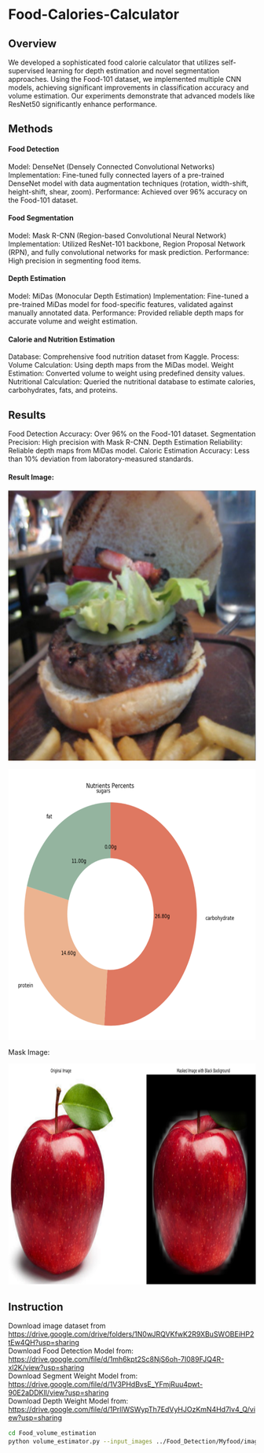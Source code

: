 # Food-Calories-Calculator

## Overview
We developed a sophisticated food calorie calculator that utilizes self-supervised learning for depth estimation and novel segmentation approaches. Using the Food-101 dataset, we implemented multiple CNN models, achieving significant improvements in classification accuracy and volume estimation. Our experiments demonstrate that advanced models like ResNet50 significantly enhance performance.

## Methods
#### Food Detection
Model: DenseNet (Densely Connected Convolutional Networks)
Implementation: Fine-tuned fully connected layers of a pre-trained DenseNet model with data augmentation techniques (rotation, width-shift, height-shift, shear, zoom).
Performance: Achieved over 96% accuracy on the Food-101 dataset.
#### Food Segmentation
Model: Mask R-CNN (Region-based Convolutional Neural Network)
Implementation: Utilized ResNet-101 backbone, Region Proposal Network (RPN), and fully convolutional networks for mask prediction.
Performance: High precision in segmenting food items.
#### Depth Estimation
Model: MiDas (Monocular Depth Estimation)
Implementation: Fine-tuned a pre-trained MiDas model for food-specific features, validated against manually annotated data.
Performance: Provided reliable depth maps for accurate volume and weight estimation.
#### Calorie and Nutrition Estimation
Database: Comprehensive food nutrition dataset from Kaggle.
Process:
Volume Calculation: Using depth maps from the MiDas model.
Weight Estimation: Converted volume to weight using predefined density values.
Nutritional Calculation: Queried the nutritional database to estimate calories, carbohydrates, fats, and proteins.

## Results
Food Detection Accuracy: Over 96% on the Food-101 dataset.
Segmentation Precision: High precision with Mask R-CNN.
Depth Estimation Reliability: Reliable depth maps from MiDas model.
Caloric Estimation Accuracy: Less than 10% deviation from laboratory-measured standards.

#### Result Image:<br />

<p align="center">
  <img width="650" height="550" src="./result_images/food.png" alt="mm">
</p>

<p align="center">
  <img width="650" height="550" src="./result_images/nutrition.png" alt="mm">
</p>

Mask Image:<br />
<p align="center">
  <img width="850" height="450" src="./result_images/mask.png" alt="mm">
</p>

## Instruction

Download image dataset from https://drive.google.com/drive/folders/1N0wJRQVKfwK2R9XBuSWOBEiHP2tEw4QH?usp=sharing <br />
Download Food Detection Model from: https://drive.google.com/file/d/1mh6kpt2Sc8NjS6oh-7I089FJQ4R-xl2K/view?usp=sharing <br />
Download Segment Weight Model from: https://drive.google.com/file/d/1V3PHdBvsE_YFmjRuu4pwt-90E2aDDKlI/view?usp=sharing <br />
Download Depth Weight Model from: https://drive.google.com/file/d/1PrllWSWypTh7EdVyHJOzKmN4Hd7lv4_Q/view?usp=sharing <br />

```bash
cd Food_volume_estimation
python volume_estimator.py --input_images ../Food_Detection/Myfood/images/test_set/kimbap/Img_069_0755.jpg --depth_model_architecture depth_architecture.json --depth_model_weights depth_weights.h5 --segmentation_weights segmentation_weights.h5
```